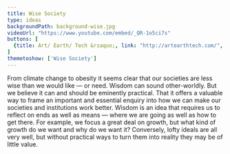 ```yaml
---
title: Wise Society
type: ideas
backgroundPath: background-wise.jpg
videoUrl: "https://www.youtube.com/embed/_QR-1o5ci7s"
buttons: [
  {title: Art/ Earth/ Tech &rsaquo;, link: "http://artearthtech.com/", target: _blank}
]
themetoshow: ['Wise Society']
---
```


From climate change to obesity it seems clear that our societies are less wise than we would like — or need. Wisdom can sound other-worldly. But we believe it can and should be eminently practical. That it offers a valuable way to frame an important and essential enquiry into how we can make our societies and institutions work better. Wisdom is an idea that requires us to reflect on ends as well as means — where we are going as well as how to get there. For example, we focus a great deal on growth, but what kind of growth do we want and why do we want it? Conversely, lofty ideals are all very well, but without practical ways to turn them into reality they may be of little value.
